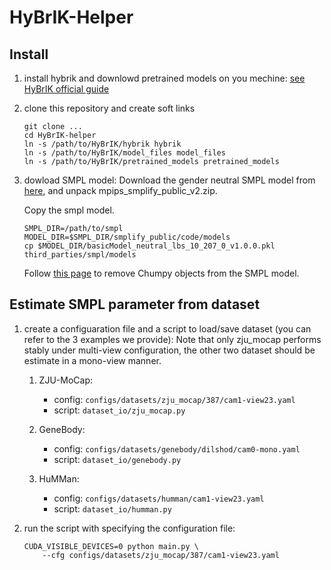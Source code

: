 # HyBrIK-Helper

## Install

1. install hybrik and downlowd pretrained models on you mechine: [see HyBrIK official guide](https://github.com/Jeff-sjtu/HybrIK#installation-instructions)

2. clone this repository and create soft links
    ```
    git clone ...
    cd HyBrIK-helper
    ln -s /path/to/HyBrIK/hybrik hybrik
    ln -s /path/to/HyBrIK/model_files model_files
    ln -s /path/to/HyBrIK/pretrained_models pretrained_models 
    ``` 

3. dowload SMPL model: Download the gender neutral SMPL model from [here](https://smplify.is.tue.mpg.de/), and unpack mpips_smplify_public_v2.zip.

    Copy the smpl model.
    ```
    SMPL_DIR=/path/to/smpl
    MODEL_DIR=$SMPL_DIR/smplify_public/code/models
    cp $MODEL_DIR/basicModel_neutral_lbs_10_207_0_v1.0.0.pkl third_parties/smpl/models
    ```
    Follow [this page](https://github.com/vchoutas/smplx/tree/master/tools) to remove Chumpy objects from the SMPL model.

## Estimate SMPL parameter from dataset

1. create a configuaration file and a script to load/save dataset (you can refer to the 3 examples we provide):
    Note that only zju_mocap performs stably under multi-view configuration, the other two dataset should be estimate in a mono-view manner. 

    1. ZJU-MoCap:
        - config: `configs/datasets/zju_mocap/387/cam1-view23.yaml`
        - script: `dataset_io/zju_mocap.py`

    2. GeneBody:
        - config: `configs/datasets/genebody/dilshod/cam0-mono.yaml`
        - script: `dataset_io/genebody.py`
    
    3. HuMMan:
        - config: `configs/datasets/humman/cam1-view23.yaml`
        - script: `dataset_io/humman.py`


2. run the script with specifying the configuration file:

    ```
    CUDA_VISIBLE_DEVICES=0 python main.py \
        --cfg configs/datasets/zju_mocap/387/cam1-view23.yaml
    ```